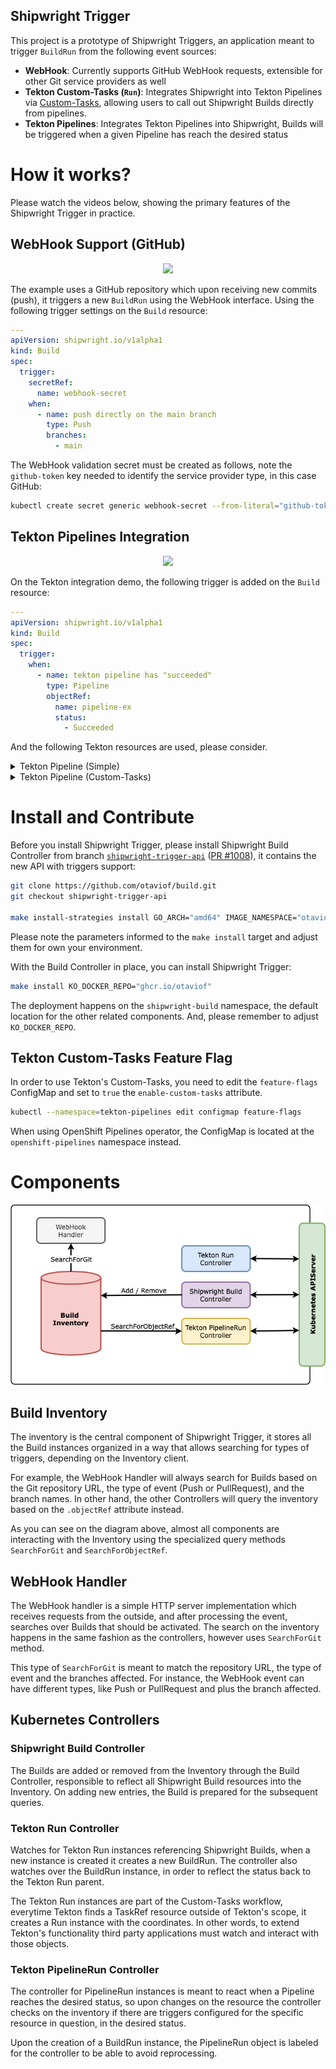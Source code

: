 Shipwright Trigger
------------------

This project is a prototype of Shipwright Triggers, an application meant to trigger `BuildRun` from the following event sources:

- **WebHook**: Currently supports GitHub WebHook requests, extensible for other Git service providers as well
- **Tekton Custom-Tasks (`Run`)**: Integrates Shipwright into Tekton Pipelines via [Custom-Tasks][tektonCustomTasksTEP], allowing users to call out Shipwright Builds directly from pipelines.
- **Tekton Pipelines**: Integrates Tekton Pipelines into Shipwright, Builds will be triggered when a given Pipeline has reach the desired status

# How it works?

Please watch the videos below, showing the primary features of the Shipwright Trigger in practice.

## WebHook Support (GitHub)

<p align="center">
	<a alt="WebHook Support (GitHub)" url="https://youtu.be/c3CZlOXEhMY">
		<img src="https://img.youtube.com/vi/c3CZlOXEhMY/0.jpg" />
	</a>
</p>

The example uses a GitHub repository which upon receiving new commits (push), it triggers a new `BuildRun` using the WebHook interface. Using the following trigger settings on the `Build` resource:

```yaml
---
apiVersion: shipwright.io/v1alpha1
kind: Build
spec:
  trigger:
    secretRef:
      name: webhook-secret
    when:
      - name: push directly on the main branch
        type: Push
        branches:
          - main
```

The WebHook validation secret must be created as follows, note the `github-token` key needed to identify the service provider type, in this case GitHub:

```bash
kubectl create secret generic webhook-secret --from-literal="github-token=secret"
```

## Tekton Pipelines Integration

<p align="center">
	<a alt="Tekton Pipelines Integration" url="https://youtu.be/3H92CL8GF_Q">
		<img src="https://img.youtube.com/vi/3H92CL8GF_Q/0.jpg" />
	</a>
</p>

On the Tekton integration demo, the following trigger is added on the `Build` resource:

```yaml
---
apiVersion: shipwright.io/v1alpha1
kind: Build
spec:
  trigger:
    when:
      - name: tekton pipeline has "succeeded"
        type: Pipeline
        objectRef:
          name: pipeline-ex
          status:
            - Succeeded
```

And the following Tekton resources are used, please consider.

<details>
	<summary>Tekton Pipeline (Simple)</summary>

```yaml
---
apiVersion: tekton.dev/v1beta1
kind: Pipeline
metadata:
  name: pipeline-ex
spec:
  tasks:
    - name: example
      taskSpec:
        steps:
          - image: busybox
            script: echo "example task"
```

</details>

<details>
	<summary>Tekton Pipeline (Custom-Tasks)</summary>

```yaml
---
apiVersion: tekton.dev/v1beta1
kind: Pipeline
metadata:
  name: shipwright-ex
spec:
  tasks:
    - name: before
      taskSpec:
        steps:
          - image: busybox
            script: echo "before buildrun"
    - name: shipwright
      taskRef:
        apiVersion: shipwright.io/v1alpha1
        kind: Build
        name: nodejs-ex
      runAfter:
        - before
    - name: after
      taskSpec:
        steps:
          - image: busybox
            script: echo "after buildrun"
      runAfter: 
        - shipwright
```

</details>

# Install and Contribute

Before you install Shipwright Trigger, please install Shipwright Build Controller from branch [`shipwright-trigger-api`][buildControllerFork] ([PR #1008][buildPullRequest1008]), it contains the new API with triggers support:

```bash
git clone https://github.com/otaviof/build.git
git checkout shipwright-trigger-api

make install-strategies install GO_ARCH="amd64" IMAGE_NAMESPACE="otaviof/build"
```

Please note the parameters informed to the `make install` target and adjust them for own your environment.

With the Build Controller in place, you can install Shipwright Trigger:

```bash
make install KO_DOCKER_REPO="ghcr.io/otaviof"
```

The deployment happens on the `shipwright-build` namespace, the default location for the other related components. And, please remember to adjust `KO_DOCKER_REPO`.

## Tekton Custom-Tasks Feature Flag

In order to use Tekton's Custom-Tasks, you need to edit the `feature-flags` ConfigMap and set to `true` the `enable-custom-tasks` attribute. 

```bash
kubectl --namespace=tekton-pipelines edit configmap feature-flags
```

When using OpenShift Pipelines operator, the ConfigMap is located at the `openshift-pipelines` namespace instead.

# Components

<p align="center">
	<img alt="Shipwright Trigger components" src="./docs/assets/shipwright-trigger-components.drawio.png" />
</p>

## Build Inventory

The inventory is the central component of Shipwright Trigger, it stores all the Build instances organized in a way that allows searching for types of triggers, depending on the Inventory client.

For example, the WebHook Handler will always search for Builds based on the Git repository URL, the type of event (Push or PullRequest), and the branch names. In other hand, the other Controllers will query the inventory based on the `.objectRef` attribute instead.

As you can see on the diagram above, almost all components are interacting with the Inventory using the specialized query methods `SearchForGit` and `SearchForObjectRef`.

## WebHook Handler

The WebHook handler is a simple HTTP server implementation which receives requests from the outside, and after processing the event, searches over Builds that should be activated. The search on the inventory happens in the same fashion as the controllers, however uses `SearchForGit` method.

This type of `SearchForGit` is meant to match the repository URL, the type of event and the branches affected. For instance, the WebHook event can have different types, like Push or PullRequest and plus the branch affected.

## Kubernetes Controllers

### Shipwright Build Controller

The Builds are added or removed from the Inventory through the Build Controller, responsible to reflect all Shipwright Build resources into the Inventory. On adding new entries, the Build is prepared for the subsequent queries.

### Tekton Run Controller

Watches for Tekton Run instances referencing Shipwright Builds, when a new instance is created it creates a new BuildRun. The controller also watches over the BuildRun instance, in order to reflect the status back to the Tekton Run parent.

The Tekton Run instances are part of the Custom-Tasks workflow, everytime Tekton finds a TaskRef resource outside of Tekton's scope, it creates a Run instance with the coordinates. In other words, to extend Tekton's functionality third party applications must watch and interact with those objects.

### Tekton PipelineRun Controller

The controller for PipelineRun instances is meant to react when a Pipeline reaches the desired status, so upon changes on the resource the controller checks on the inventory if there are triggers configured for the specific resource in question, in the desired status.

Upon the creation of a BuildRun instance, the PipelineRun object is labeled for the controller to be able to avoid reprocessing.


[buildControllerFork]: https://github.com/otaviof/build/tree/shipwright-trigger-api
[buildPullRequest1008]: https://github.com/shipwright-io/build/pull/1008
[tektonCustomTasksTEP]: https://github.com/tektoncd/community/blob/main/teps/0002-custom-tasks.md
[youtubeWebHookDemoCover]: https://img.youtube.com/vi/c3CZlOXEhMY/0.jpg
[youtubeWebHookDemo]: https://youtu.be/c3CZlOXEhMY
[youtubePipelinesDemoCover]: https://img.youtube.com/vi/3H92CL8GF_Q/0.jpg
[youtubePipelinesDemo]: https://youtu.be/3H92CL8GF_Q
 